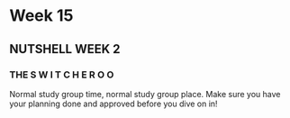 # Week 15

## NUTSHELL WEEK 2
### THE S W I T C H E R O O

Normal study group time, normal study group place. Make sure you have your planning done and approved before you dive on in!
